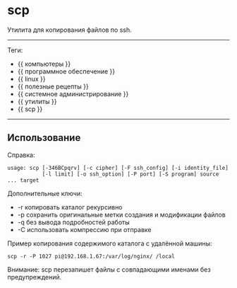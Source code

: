 # scp

Утилита для копирования файлов по ssh.

---

Теги:

- {{ компьютеры }}
- {{ программное обеспечение }}
- {{ linux }}
- {{ полезные рецепты }}
- {{ системное администрирование }}
- {{ утилиты }}
- {{ scp }}

---

## Использование

Справка:

```shell
usage: scp [-346BCpqrv] [-c cipher] [-F ssh_config] [-i identity_file]
           [-l limit] [-o ssh_option] [-P port] [-S program] source ... target
```

Дополнительные ключи:

- \-r копировать каталог рекурсивно
- \-p сохранить оригинальные метки создания и модификации файлов
- \-q без вывода подробностей работы
- \-С использовать компрессию при отправке

Пример копирования содержимого каталога с удалённой машины:

```shell
scp -r -P 1027 pi@192.168.1.67:/var/log/nginx/ /local
```

Внимание: scp перезапишет файлы с совпадающими именами без предупреждений.
